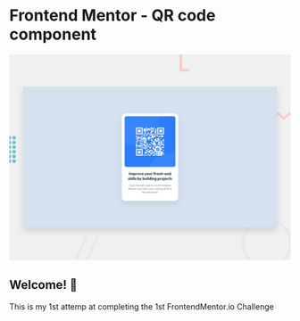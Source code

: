 # Frontend Mentor - QR code component

![Design preview for the QR code component coding challenge](./design/desktop-preview.jpg)

## Welcome! 👋

This is my 1st attemp at completing the 1st FrontendMentor.io Challenge
